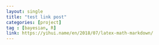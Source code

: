```yaml
---
layout: single
title: "test link post"
categories: [project]
tag : [bayesian, R]
link: https://yihui.name/en/2018/07/latex-math-markdown/
---
```

